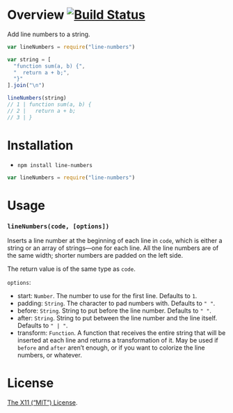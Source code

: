 Overview [![Build Status](https://travis-ci.org/lydell/line-numbers.svg?branch=master)](https://travis-ci.org/lydell/line-numbers)
========

Add line numbers to a string.

```js
var lineNumbers = require("line-numbers")

var string = [
  "function sum(a, b) {",
  "  return a + b;",
  "}"
].join("\n")

lineNumbers(string)
// 1 | function sum(a, b) {
// 2 |   return a + b;
// 3 | }
```


Installation
============

- `npm install line-numbers`

```js
var lineNumbers = require("line-numbers")
```


Usage
=====

### `lineNumbers(code, [options])` ###

Inserts a line number at the beginning of each line in `code`, which is either a
string or an array of strings—one for each line. All the line numbers are of the
same width; shorter numbers are padded on the left side.

The return value is of the same type as `code`.

`options`:

- start: `Number`. The number to use for the first line. Defaults to `1`.
- padding: `String`. The character to pad numbers with. Defaults to `" "`.
- before: `String`. String to put before the line number. Defaults to `" "`.
- after: `String`. String to put between the line number and the line itself.
  Defaults to `" | "`.
- transform: `Function`. A function that receives the entire string that will be
  inserted at each line and returns a transformation of it. May be used if
  `before` and `after` aren’t enough, or if you want to colorize the line
  numbers, or whatever.


License
=======

[The X11 (“MIT”) License](LICENSE).
